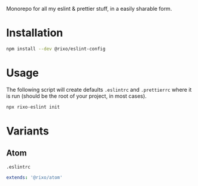 Monorepo for all my eslint & prettier stuff, in a easily sharable form.

# Installation

```bash
npm install --dev @rixo/eslint-config
```

# Usage

The following script will create defaults `.eslintrc` and `.prettierrc` where it is run (should be the root of your project, in most cases).

```bash
npx rixo-eslint init
```

# Variants

## Atom

`.eslintrc`

```yml
extends: '@rixo/atom'
```
